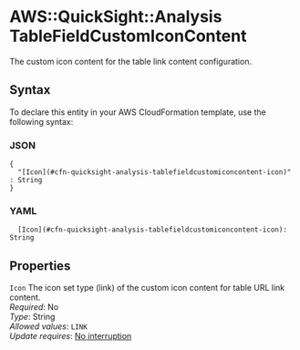 # AWS::QuickSight::Analysis TableFieldCustomIconContent<a name="aws-properties-quicksight-analysis-tablefieldcustomiconcontent"></a>

The custom icon content for the table link content configuration\.

## Syntax<a name="aws-properties-quicksight-analysis-tablefieldcustomiconcontent-syntax"></a>

To declare this entity in your AWS CloudFormation template, use the following syntax:

### JSON<a name="aws-properties-quicksight-analysis-tablefieldcustomiconcontent-syntax.json"></a>

```
{
  "[Icon](#cfn-quicksight-analysis-tablefieldcustomiconcontent-icon)" : String
}
```

### YAML<a name="aws-properties-quicksight-analysis-tablefieldcustomiconcontent-syntax.yaml"></a>

```
  [Icon](#cfn-quicksight-analysis-tablefieldcustomiconcontent-icon): String
```

## Properties<a name="aws-properties-quicksight-analysis-tablefieldcustomiconcontent-properties"></a>

`Icon`  <a name="cfn-quicksight-analysis-tablefieldcustomiconcontent-icon"></a>
The icon set type \(link\) of the custom icon content for table URL link content\.  
*Required*: No  
*Type*: String  
*Allowed values*: `LINK`  
*Update requires*: [No interruption](https://docs.aws.amazon.com/AWSCloudFormation/latest/UserGuide/using-cfn-updating-stacks-update-behaviors.html#update-no-interrupt)